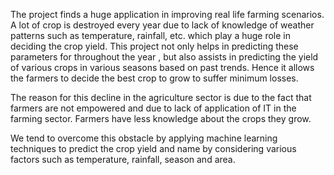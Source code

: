 The project finds a huge application in improving real life farming scenarios.
A lot of crop is destroyed every year due to lack of knowledge of weather
patterns such as temperature, rainfall, etc. which play a huge role in
deciding the crop yield. This project not only helps in predicting these
parameters for throughout the year , but also assists in predicting the yield
of various crops in various seasons based on past trends. Hence it allows
the farmers to decide the best crop to grow to suffer minimum losses.

The reason for this decline in the agriculture sector is due to the fact that
farmers are not empowered and due to lack of application of IT in the
farming sector. Farmers have less knowledge about the crops they grow.

We tend to overcome this obstacle by applying machine learning
techniques to predict the crop yield and name by considering various
factors such as temperature, rainfall,
season and area.
